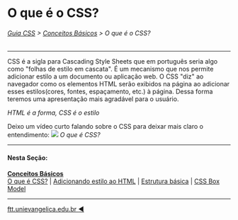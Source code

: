 # O que é o CSS?
###### [Guia CSS](../README.md) > [Conceitos Básicos](./conceitos-basicos.md) > O que é o CSS?
---

CSS é a sigla para Cascading Style Sheets que em português seria algo como "folhas de estilo em cascata". É um mecanismo que nos permite adicionar estilo a um documento ou aplicação web. O CSS "diz" ao navegador como os elementos HTML serão exibidos na página ao adicionar esses estilos(cores, fontes, espaçamento, etc.) à página. Dessa forma teremos uma apresentação mais agradável para o usuário.

<!-- inserir imagem do corpo com esqueleto HTML + CSS -->
*HTML é a forma, CSS é o estilo*

Deixo um vídeo curto falando sobre o CSS para deixar mais claro o entendimento:
[<img src="https://img.youtube.com/vi/CTjUpZqTJDg/maxresdefault.jpg">](https://youtu.be/CTjUpZqTJDg?t=34)
*O que é CSS?*

---
#### Nesta Seção:
[**Conceitos Básicos**](./conceitos-basicos.md)  
[O que é CSS?](./o-que-e-css.md) | [Adicionando estilo ao HTML](./adicionando-estilo-ao-html.md) | [Estrutura básica](./estrutura-basica.md) | [CSS Box Model](./css-box-model.md)

---
[ftt.unievangelica.edu.br :arrow_backward:](http://ftt.unievangelica.edu.br) 